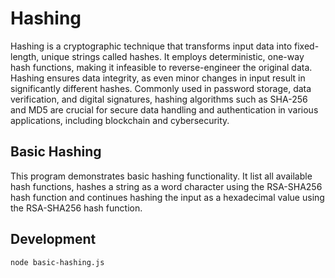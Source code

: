 # Hashing

Hashing is a cryptographic technique that transforms input data into fixed-length, unique strings called hashes. It employs deterministic, one-way hash functions, making it infeasible to reverse-engineer the original data. Hashing ensures data integrity, as even minor changes in input result in significantly different hashes. Commonly used in password storage, data verification, and digital signatures, hashing algorithms such as SHA-256 and MD5 are crucial for secure data handling and authentication in various applications, including blockchain and cybersecurity.

## Basic Hashing

This program demonstrates basic hashing functionality. It list all available hash functions, hashes a string as a word character using the RSA-SHA256 hash function and continues hashing the input as a hexadecimal value using the RSA-SHA256 hash function.

## Development

```
node basic-hashing.js
```
